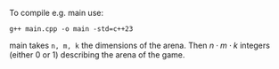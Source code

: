 To compile e.g. main use:

`g++ main.cpp -o main -std=c++23`

main takes `n, m, k` the dimensions of the arena. Then $n \cdot m \cdot k$ integers (either 0 or 1) describing the arena of the game.

